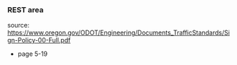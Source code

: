 
### REST area

source: https://www.oregon.gov/ODOT/Engineering/Documents_TrafficStandards/Sign-Policy-00-Full.pdf
- page 5-19



